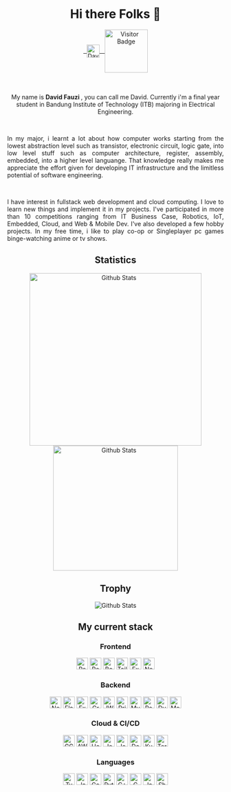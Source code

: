 <div align="center">

# Hi there Folks 👋

<div align="center">

<a href="https://www.linkedin.com/in/abhisheknaiidu/">
 &nbsp;
  <img align="center" alt="David's LinkedIN" width="30px" src="https://raw.githubusercontent.com/peterthehan/peterthehan/master/assets/linkedin.svg" />
   &nbsp;
</a>

<a href="#">

<img align="center" alt="Visitor Badge" width="100px" src="https://visitor-badge.glitch.me/badge?page_id=davidf1000.davidf1000"/>

</a>

</div>

</div>
<br/> <br/>
<p align="center">
My name is <b> David Fauzi </b>, you can call me David. Currently i'm a final year student in Bandung Institute of Technology (ITB) majoring in Electrical Engineering.
</p>
<br/>
<p align="justify">
In my major, i learnt a lot about how computer works starting from the lowest abstraction level such as transistor, electronic circuit, logic gate, into low level stuff such as computer architecture, register, assembly, embedded, into a higher level languange. That knowledge really makes me appreciate the effort given for developing IT infrastructure and the limitless potential of software engineering. 
</p>
<br/>
<p align="justify">
I have interest in fullstack web development and cloud computing. I love to learn new things and implement it in my projects. I've participated in more than 10 competitions ranging from IT Business Case, Robotics, IoT, Embedded, Cloud, and Web & Mobile Dev. I've also developed a few hobby projects. In my free time, i like to play co-op or Singleplayer pc games binge-watching anime or tv shows.
</p>

<div align="center">

## Statistics

<img width="400" src="https://github-readme-stats.vercel.app/api?username=davidf1000&count_private=true&theme=radical" alt="Github Stats">

<img width="290" src="https://github-readme-stats.vercel.app/api/top-langs/?username=davidf1000&layout=compact&count_private=true&theme=radical&langs_count=8" alt="Github Stats">

</div>

<div align="center">

## Trophy

<img src="https://github-profile-trophy.vercel.app/?username=davidf1000&column=5&margin-w=15&margin-h=15&count_private=true&theme=radical&rank=-C,-B" alt="Github Stats">

</div>

<div align="center">

## My current stack

### Frontend

</div>

<div align="center">

<img height="27px" alt="React" src="https://img.shields.io/badge/-React-45b8d8?style=flat-square&logo=react&logoColor=white" />

<img height="27px" alt="Redux" src="https://img.shields.io/badge/redux-%23593d88.svg?style=for-the-badge&logo=redux&logoColor=white" />

<img height="27px" alt="Bootstrap" src="https://img.shields.io/badge/bootstrap-%23563D7C.svg?style=for-the-badge&logo=bootstrap&logoColor=white" />

<img height="27px" alt="TailwindCSS" src="https://img.shields.io/badge/tailwindcss-%2338B2AC.svg?style=for-the-badge&logo=tailwind-css&logoColor=white" />

<img height="27px" alt="Expo" src="https://img.shields.io/badge/expo-1C1E24?style=for-the-badge&logo=expo&logoColor=#D04A37" />

<img height="27px" alt="NextJS" src="https://img.shields.io/badge/Next-black?style=for-the-badge&logo=next.js&logoColor=white" />

</div>

<div align="center">

### Backend

</div>

<div align="center">

<img height="27px" alt="NestJS" src="https://img.shields.io/badge/nestjs-%23E0234E.svg?style=for-the-badge&logo=nestjs&logoColor=white" />

<img height="27px" alt="Flask" src="https://img.shields.io/badge/flask-%23000.svg?style=for-the-badge&logo=flask&logoColor=white" />

<img height="27px" alt="Express" src="https://img.shields.io/badge/express.js-%23404d59.svg?style=for-the-badge&logo=express&logoColor=%2361DAFB" />

<img height="27px" alt="GraphQL" src="https://img.shields.io/badge/-ApolloGraphQL-311C87?style=for-the-badge&logo=apollo-graphql" />

<img height="27px" alt="JWT" src="https://img.shields.io/badge/JWT-black?style=for-the-badge&logo=JSON%20web%20tokens" />

<img height="27px" alt="Prisma" src="https://img.shields.io/badge/Prisma-3982CE?style=for-the-badge&logo=Prisma&logoColor=white" />

<img height="27px" alt="MySQL" src="https://img.shields.io/badge/mysql-%2300f.svg?style=for-the-badge&logo=mysql&logoColor=white" />

<img height="27px" alt="PostgreSQL" src="https://img.shields.io/badge/postgres-%23316192.svg?style=for-the-badge&logo=postgresql&logoColor=white" />

<img height="27px" alt="DynamoDB" src="https://img.shields.io/badge/Amazon%20DynamoDB-4053D6?style=for-the-badge&logo=Amazon%20DynamoDB&logoColor=white" />

<img height="27px" alt="MongoDB" src="https://img.shields.io/badge/MongoDB-%234ea94b.svg?style=for-the-badge&logo=mongodb&logoColor=white" />

</div>

<div align="center">

### Cloud & CI/CD

</div>

<div align="center">

<img height="27px" alt="GCP" src="https://img.shields.io/badge/GoogleCloud-%234285F4.svg?style=for-the-badge&logo=google-cloud&logoColor=white" />

<img height="27px" alt="AWS" src="https://img.shields.io/badge/AWS-%23FF9900.svg?style=for-the-badge&logo=amazon-aws&logoColor=white" />

<img height="27px" alt="Heroku" src="https://img.shields.io/badge/heroku-%23430098.svg?style=for-the-badge&logo=heroku&logoColor=white" />

<img height="27px" alt="Jest" src="https://img.shields.io/badge/-jest-%23C21325?style=for-the-badge&logo=jest&logoColor=white" />

<img height="27px" alt="Jenkins" src="https://img.shields.io/badge/jenkins-%232C5263.svg?style=for-the-badge&logo=jenkins&logoColor=white" />

<img height="27px" alt="Docker" src="https://img.shields.io/badge/docker-%230db7ed.svg?style=for-the-badge&logo=docker&logoColor=white" />

<img height="27px" alt="Kubernetes" src="https://img.shields.io/badge/kubernetes-%23326ce5.svg?style=for-the-badge&logo=kubernetes&logoColor=white" />

<img height="27px" alt="Terraform" src="https://img.shields.io/badge/terraform-%235835CC.svg?style=for-the-badge&logo=terraform&logoColor=white" />
</div>

<div align="center">

### Languages

</div>

<div align="center">

<img height="27px" alt="Typescript" src="https://img.shields.io/badge/typescript-%23007ACC.svg?style=for-the-badge&logo=typescript&logoColor=white" />

<img height="27px" alt="Javascript" src="https://img.shields.io/badge/javascript-%23323330.svg?style=for-the-badge&logo=javascript&logoColor=%23F7DF1E" />

<img height="27px" alt="Go" src="https://img.shields.io/badge/go-%2300ADD8.svg?style=for-the-badge&logo=go&logoColor=white" />

<img height="27px" alt="Python" src="https://img.shields.io/badge/python-3670A0?style=for-the-badge&logo=python&logoColor=ffdd54" />

<img height="27px" alt="C++" src="https://img.shields.io/badge/c++-%2300599C.svg?style=for-the-badge&logo=c%2B%2B&logoColor=white" />

<img height="27px" alt="C" src="https://img.shields.io/badge/c-%2300599C.svg?style=for-the-badge&logo=c&logoColor=white" />

<img height="27px" alt="Java" src="https://img.shields.io/badge/java-%23ED8B00.svg?style=for-the-badge&logo=java&logoColor=white" />

<img height="27px" alt="Shell" src="https://img.shields.io/badge/shell_script-%23121011.svg?style=for-the-badge&logo=gnu-bash&logoColor=white" />

</div>
